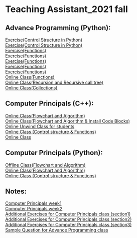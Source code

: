 # Teaching Assistant_2021 fall

## Advance Programming (Python):

[Exercise(Control Structure in Python)](https://drive.google.com/file/d/1NpNSXf79JP2UluEGXPbaU4Psi6oDRqic/view?usp=sharing)\
[Exercise(Control Structure in Python)](https://drive.google.com/file/d/1wYHe7_IuPjpwbgK4mSmInP360y8KIPzR/view?usp=sharing)\
[Exercise(Functions)](https://drive.google.com/file/d/1U7G6SK57v3qs-VSMiXLq_inZ1QKYXmnt/view?usp=sharing)\
[Exercise(Functions)](https://drive.google.com/file/d/1_19F9oJOpltuIPDmy9TwYBNqZkr2EW60/view?usp=sharing)\
[Exercise(Functions)](https://drive.google.com/file/d/1BmVDg8fvmtXc-W2hsQvCRcrLeo2STzfj/view?usp=sharing)\
[Exercise(Functions)](https://drive.google.com/file/d/1LEjz0j-AFeayJT7EobGbz6-1IMW35oln/view?usp=sharing)\
[Exercise(Functions)](https://drive.google.com/file/d/1HkbCI5wB84ceZV7zDAMTGrptSFeWoEn8/view?usp=sharing)\
[Online Class(Functions)](https://drive.google.com/file/d/1NYfV-Q2H3KRy09lBhziliL0PajECU7qV/view?usp=sharing)\
[Online Class(Recursion and Recursive call tree)](https://drive.google.com/file/d/1rFYh0oMfcSv14N-ZKFOYSfUWash5EVTq/view?usp=sharing)\
[Online Class(Collections)](https://drive.google.com/file/d/1kA6CEvPzynlpeDuZlbe2Nf0wwWxK9lNb/view?usp=sharing)

## Computer Principals (C++):
[Online Class(Flowchart and Algorithm)](https://drive.google.com/file/d/1Hqccv6KOlos1n4VqC2eD_2o0xpSVuqLb/view?usp=sharing)\
[Online Class(Flowchart and Algorithm & Install Code Blocks)](https://drive.google.com/file/d/1LPZ-zi7o_XmIQdmMom1Q_L2E_WPQrrje/view?usp=sharing)\
[Online Unwind Class for students](https://mega.nz/file/cs0G0LgQ#j1PWiP_3latG7n1rJB9hc1dL8veYEusucwqnVMQlPWw)\
[Online Class (Control structure & Functions)](https://mega.nz/file/sxliVI6a#shXZ1dc8WxBMYGvD9wm3wUweOvWY952VnM6Zc98jZYI)\
[Online Class](https://drive.google.com/file/d/14pjI18Mt1GE_BzbwQL-7mmdEMmRec5Ds/view?usp=sharing)


## Computer Principals (Python):
[Offline Class(Flowchart and Algorithm)](https://drive.google.com/file/d/1Hqccv6KOlos1n4VqC2eD_2o0xpSVuqLb/view?usp=sharing)\
[Online Class(Flowchart and Algorithm)](https://drive.google.com/file/d/1ZbdT5Ghd-OLdqdCRdOfk9J7OLMwRJpmW/view?usp=sharing)\
[Online Class (Control structure & Functions)](https://mega.nz/file/t1skUK6Z#EDVLlvelzqIBny5fyRLGbsX_B3t5NOUf_FWulRqrh8A)


## Notes:
[Computer Principals week1](https://drive.google.com/file/d/1MW424nq5BNaO8rCjp4os1w7vDhyPZZ_1/view?usp=sharing)\
[Computer Principals week2](https://drive.google.com/file/d/10tzVk5uSfefNT63ZNiyhiyvueyU-7w5g/view?usp=sharing)\
[Additional Exercises for Computer Principals class (section1)](https://drive.google.com/file/d/1KRlWDkTg4EYykA_Ee3x186AKhvw2sROQ/view?usp=sharing)\
[Additional Exercises for Computer Principals class (section2)](https://drive.google.com/file/d/15eK81jF6m2QTZPv7r6v3X5Nk4IJgqYy7/view?usp=sharing)\
[Additional Exercises for Computer Principals class (section3)](https://drive.google.com/file/d/19BU0aZaEWkP5pjjGsVoFB3Z8KwokgkIC/view?usp=sharing)\
[Sample Question for Advance Programming class](https://drive.google.com/file/d/1uwZ9qCRyyeWYHeKffIBVcy6_6VGIZqrg/view?usp=sharing)





